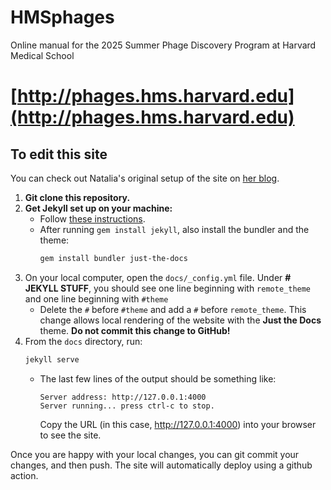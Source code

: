 # HMSphages
Online manual for the 2025 Summer Phage Discovery Program at Harvard Medical School

# [http://phages.hms.harvard.edu](http://phages.hms.harvard.edu)

## To edit this site

You can check out Natalia's original setup of the site on [her blog](https://nataquinones.github.io/blog/2021/06/20/thiswebsite.html).

1. **Git clone this repository.**
2. **Get Jekyll set up on your machine:**
    - Follow [these instructions](https://jekyllrb.com/docs/installation/macos/).
    - After running `gem install jekyll`, also install the bundler and the theme:
      ```sh
      gem install bundler just-the-docs
      ```  
3. On your local computer, open the `docs/_config.yml` file. Under **# JEKYLL STUFF**, you should see one line beginning with `remote_theme` and one line beginning with `#theme`
    - Delete the `#` before `#theme` and add a `#` before `remote_theme`.
   This change allows local rendering of the website with the **Just the Docs** theme. **Do not commit this change to GitHub!**
4. From the `docs` directory, run:
      ```sh
      jekyll serve
      ```
    - The last few lines of the output should be something like:
      ```
      Server address: http://127.0.0.1:4000
      Server running... press ctrl-c to stop.
      ```
      Copy the URL (in this case, http://127.0.0.1:4000) into your browser to see the site.

Once you are happy with your local changes, you can git commit your changes, and then push. The site will automatically deploy using a github action.

